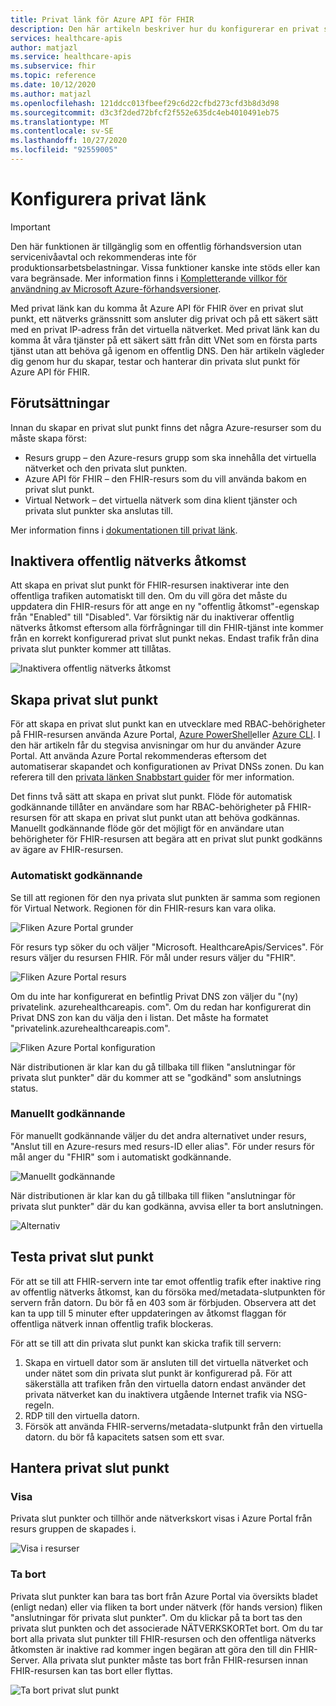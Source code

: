 ```yaml
---
title: Privat länk för Azure API för FHIR
description: Den här artikeln beskriver hur du konfigurerar en privat slut punkt för Azure API för FHIR Services
services: healthcare-apis
author: matjazl
ms.service: healthcare-apis
ms.subservice: fhir
ms.topic: reference
ms.date: 10/12/2020
ms.author: matjazl
ms.openlocfilehash: 121ddcc013fbeef29c6d22cfbd273cfd3b8d3d98
ms.sourcegitcommit: d3c3f2ded72bfcf2f552e635dc4eb4010491eb75
ms.translationtype: MT
ms.contentlocale: sv-SE
ms.lasthandoff: 10/27/2020
ms.locfileid: "92559005"
---
```

# <a name="configure-private-link"></a>Konfigurera privat länk

> [!IMPORTANT]
> Den här funktionen är tillgänglig som en offentlig förhandsversion utan servicenivåavtal och rekommenderas inte för produktionsarbetsbelastningar. Vissa funktioner kanske inte stöds eller kan vara begränsade. Mer information finns i [Kompletterande villkor för användning av Microsoft Azure-förhandsversioner](https://azure.microsoft.com/support/legal/preview-supplemental-terms/).

Med privat länk kan du komma åt Azure API för FHIR över en privat slut punkt, ett nätverks gränssnitt som ansluter dig privat och på ett säkert sätt med en privat IP-adress från det virtuella nätverket. Med privat länk kan du komma åt våra tjänster på ett säkert sätt från ditt VNet som en första parts tjänst utan att behöva gå igenom en offentlig DNS. Den här artikeln vägleder dig genom hur du skapar, testar och hanterar din privata slut punkt för Azure API för FHIR.

## <a name="prerequisites"></a>Förutsättningar

Innan du skapar en privat slut punkt finns det några Azure-resurser som du måste skapa först:

- Resurs grupp – den Azure-resurs grupp som ska innehålla det virtuella nätverket och den privata slut punkten.
- Azure API för FHIR – den FHIR-resurs som du vill använda bakom en privat slut punkt.
- Virtual Network – det virtuella nätverk som dina klient tjänster och privata slut punkter ska anslutas till.

Mer information finns i [dokumentationen till privat länk](https://docs.microsoft.com/azure/private-link/).

## <a name="disable-public-network-access"></a>Inaktivera offentlig nätverks åtkomst

Att skapa en privat slut punkt för FHIR-resursen inaktiverar inte den offentliga trafiken automatiskt till den. Om du vill göra det måste du uppdatera din FHIR-resurs för att ange en ny "offentlig åtkomst"-egenskap från "Enabled" till "Disabled". Var försiktig när du inaktiverar offentlig nätverks åtkomst eftersom alla förfrågningar till din FHIR-tjänst inte kommer från en korrekt konfigurerad privat slut punkt nekas. Endast trafik från dina privata slut punkter kommer att tillåtas.

![Inaktivera offentlig nätverks åtkomst](media/private-link/private-link-disable.png)

## <a name="create-private-endpoint"></a>Skapa privat slut punkt

För att skapa en privat slut punkt kan en utvecklare med RBAC-behörigheter på FHIR-resursen använda Azure Portal, [Azure PowerShell](https://docs.microsoft.com/azure/private-link/create-private-endpoint-powershell)eller [Azure CLI](https://docs.microsoft.com/azure/private-link/create-private-endpoint-cli). I den här artikeln får du stegvisa anvisningar om hur du använder Azure Portal. Att använda Azure Portal rekommenderas eftersom det automatiserar skapandet och konfigurationen av Privat DNSs zonen. Du kan referera till den [privata länken Snabbstart guider](https://docs.microsoft.com/azure/private-link/create-private-endpoint-portal) för mer information.

Det finns två sätt att skapa en privat slut punkt. Flöde för automatisk godkännande tillåter en användare som har RBAC-behörigheter på FHIR-resursen för att skapa en privat slut punkt utan att behöva godkännas. Manuellt godkännande flöde gör det möjligt för en användare utan behörigheter för FHIR-resursen att begära att en privat slut punkt godkänns av ägare av FHIR-resursen.

### <a name="auto-approval"></a>Automatiskt godkännande

Se till att regionen för den nya privata slut punkten är samma som regionen för Virtual Network. Regionen för din FHIR-resurs kan vara olika.

![Fliken Azure Portal grunder](media/private-link/private-link-portal2.png)

För resurs typ söker du och väljer "Microsoft. HealthcareApis/Services". För resurs väljer du resursen FHIR. För mål under resurs väljer du "FHIR".

![Fliken Azure Portal resurs](media/private-link/private-link-portal1.png)

Om du inte har konfigurerat en befintlig Privat DNS zon väljer du "(ny) privatelink. azurehealthcareapis. com". Om du redan har konfigurerat din Privat DNS zon kan du välja den i listan. Det måste ha formatet "privatelink.azurehealthcareapis.com".

![Fliken Azure Portal konfiguration](media/private-link/private-link-portal3.png)

När distributionen är klar kan du gå tillbaka till fliken "anslutningar för privata slut punkter" där du kommer att se "godkänd" som anslutnings status.

### <a name="manual-approval"></a>Manuellt godkännande

För manuellt godkännande väljer du det andra alternativet under resurs, "Anslut till en Azure-resurs med resurs-ID eller alias". För under resurs för mål anger du "FHIR" som i automatiskt godkännande.

![Manuellt godkännande](media/private-link/private-link-manual.png)

När distributionen är klar kan du gå tillbaka till fliken "anslutningar för privata slut punkter" där du kan godkänna, avvisa eller ta bort anslutningen.

![Alternativ](media/private-link/private-link-options.png)

## <a name="test-private-endpoint"></a>Testa privat slut punkt

För att se till att FHIR-servern inte tar emot offentlig trafik efter inaktive ring av offentlig nätverks åtkomst, kan du försöka med/metadata-slutpunkten för servern från datorn. Du bör få en 403 som är förbjuden. Observera att det kan ta upp till 5 minuter efter uppdateringen av åtkomst flaggan för offentliga nätverk innan offentlig trafik blockeras.

För att se till att din privata slut punkt kan skicka trafik till servern:

1. Skapa en virtuell dator som är ansluten till det virtuella nätverket och under nätet som din privata slut punkt är konfigurerad på. För att säkerställa att trafiken från den virtuella datorn endast använder det privata nätverket kan du inaktivera utgående Internet trafik via NSG-regeln.
2. RDP till den virtuella datorn.
3. Försök att använda FHIR-serverns/metadata-slutpunkt från den virtuella datorn. du bör få kapacitets satsen som ett svar.

## <a name="manage-private-endpoint"></a>Hantera privat slut punkt

### <a name="view"></a>Visa

Privata slut punkter och tillhör ande nätverkskort visas i Azure Portal från resurs gruppen de skapades i.

![Visa i resurser](media/private-link/private-link-view.png)

### <a name="delete"></a>Ta bort

Privata slut punkter kan bara tas bort från Azure Portal via översikts bladet (enligt nedan) eller via fliken ta bort under nätverk (för hands version) fliken "anslutningar för privata slut punkter". Om du klickar på ta bort tas den privata slut punkten och det associerade NÄTVERKSKORTet bort. Om du tar bort alla privata slut punkter till FHIR-resursen och den offentliga nätverks åtkomsten är inaktive rad kommer ingen begäran att göra den till din FHIR-Server. Alla privata slut punkter måste tas bort från FHIR-resursen innan FHIR-resursen kan tas bort eller flyttas.

![Ta bort privat slut punkt](media/private-link/private-link-delete.png)
